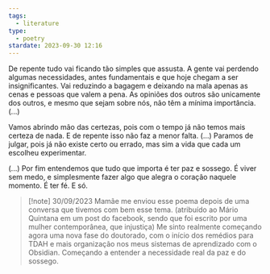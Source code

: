 ```yaml
---
tags:
  - literature
type:
  - poetry
stardate: 2023-09-30 12:16
---
```

De repente tudo vai ficando tão simples que assusta.
A gente vai perdendo algumas necessidades, antes fundamentais e que hoje chegam a ser insignificantes. Vai reduzindo a bagagem e deixando na mala apenas as cenas e pessoas que valem a pena. As opiniões dos outros são unicamente dos outros, e mesmo que sejam sobre nós, não têm a mínima importância. (...)

Vamos abrindo mão das certezas, pois com o tempo já não temos mais certeza de nada. E de repente isso não faz a menor falta. (...) Paramos de julgar, pois já não existe certo ou errado, mas sim a vida que cada um escolheu experimentar.

(...) Por fim entendemos que tudo que importa é ter paz e sossego. É viver sem medo, e simplesmente fazer algo que alegra o coração naquele momento. É ter fé. E só.


>[!note] 30/09/2023
>Mamãe me enviou esse poema depois de uma conversa que tivemos com bem esse tema. (atribuído ao Mário Quintana em um post do facebook, sendo que foi escrito por uma mulher contemporânea, que injustiça) Me sinto realmente começando agora uma nova fase do doutorado, com o início dos remédios para TDAH e mais organização nos meus sistemas de aprendizado com o Obsidian. Começando a entender a necessidade real da paz e do sossego.